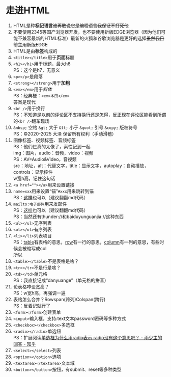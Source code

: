 # 走进HTML
1. HTML是种<strong>标记语言</strong><del>谁再敢说它是编程语言我保证不打死他</del>  
2. 不要使用2345等国产浏览器开发，也不要使用新版EDGE浏览器（因为他们可能不兼容最新的HTML标准）最新的火狐和谷歌浏览器是更好的选择<del>虽然我目前主用新版EDGE</del>
3. HTML是由<strong>标签</strong>构成的
4. `<title></title>`用于<strong>页面</strong>标题
5. `<h1></h1>`用于标题，最大h6  
PS：<h7>这个是h7，无意义</h7>
6. `<p></p>`是段落
7. `<strong></strong>`用于<strong>加粗</strong>
8. `<em></em>`用于<em>斜体</em>  
PS：经典梗：`<em>本田</em>`  
答案是现代
9. `<br />`用于换行  
PS：不知道是以前的评论区不支持换行还是怎得，反正现在评论区能看到所谓的`<br />`翻车现场
10. `&nbsp;` 空格
`&gt;` 大于
`&lt;` 小于
`&quot;` 引号
`&copy;` 版权符号  
PS：&copy;2020-2025 大泽 保留所有权利（手动滑稽）  
11. 图像标签、视频标签、音频标签  
PS：他们仨真的太像了，索性记到一起  
img：图片，audio：音频，video：视频  
PS：AV=Audio&Video，音视频  
src：地址，alt：代替文字，title：显示文字，autoplay：自动播放，controls：显示控件  
w宽h高，记住这句话  
12. `<a href=""></a>`用来设置链接  
13. `name=xxx`用来设置“锚”`#xxx`用来跳转到锚  
PS：[这样](#走进HTML)也可以（建议翻翻md代码）
14. `mailto:电子邮件`用来发邮件  
PS：[这样](mailto:q781000648@qq.com)也可以（建议翻翻md代码）  
PS：当然还有thunder://和baiduyunguanjia://这种东西
15. `<ul></ul>`无序列表
16. `<ol></ol>`有序列表
17. `<li></li>`列表项目  
PS：[table](https://cn.bing.com/dict/search?q=table)有表格的意思，[row](https://cn.bing.com/dict/search?q=row)有一行的意思，[column](https://cn.bing.com/dict/search?q=column)有一列的意思，有些时候会被缩写成col  
所以
18. `<table></table>`不是表格是啥？  
19. `<tr></tr>`不是行是啥？
20. `<td></td>`单元格  
PS：我直接记成“danyuange”（单元格的拼音）  
21. 论表格咋设宽高？  
PS：w宽h高，再强调一遍
22. 表格怎么合并？Rowspan(跨列)Colspan(跨行)  
PS：反着记就行了
23. `<form></form>`创建表单
24. `<input>`输入框，支持:text文本password密码等多种方式
25. `<checkbox></checkbox>`多选框
26. `<radio></radio>`单选钮  
PS：扩展阅读[单选框为什么用radio表示  radio没有这个意思吧？ - 雨少主的回答 - 知乎](https://www.zhihu.com/question/25685193/answer/31343669)
27. `<select></select>`列表
28. `<option></option>`选项
29. `<textarea></textarea>`文本域
30. `<button></button>`按钮，有submit、reset等多种类型